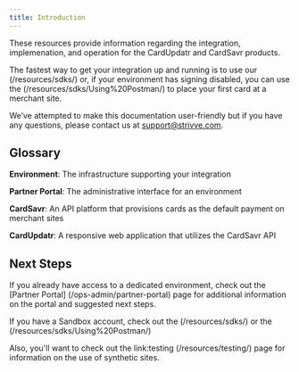 ```yaml
---
title: Introduction
---
```


These resources provide information regarding the integration, implemenation, and operation for the CardUpdatr and
CardSavr products.  

The fastest way to get your integration up and running is to use our 
(/resources/sdks/) or, if your environment has signing disabled, 
you can use the (/resources/sdks/Using%20Postman/) to place your first
card at a merchant site.
 
We’ve attempted to make this documentation user-friendly but if you have any questions, 
please contact us at support@strivve.com. 

## Glossary

**Environment**: The infrastructure supporting your integration

**Partner Portal**: The administrative interface for an environment

**CardSavr**: An API platform that provisions cards as the default payment on merchant sites

**CardUpdatr**: A responsive web application that utilizes the CardSavr API


## Next Steps

If you already have access to a dedicated environment, check out the [Partner Portal] (/ops-admin/partner-portal)
page for additional information on the portal and suggested next steps.

If you have a Sandbox account, check out the (/resources/sdks/) or the 
(/resources/sdks/Using%20Postman/)

Also, you'll want to check out the link:testing (/resources/testing/) page for information on the use of synthetic sites.